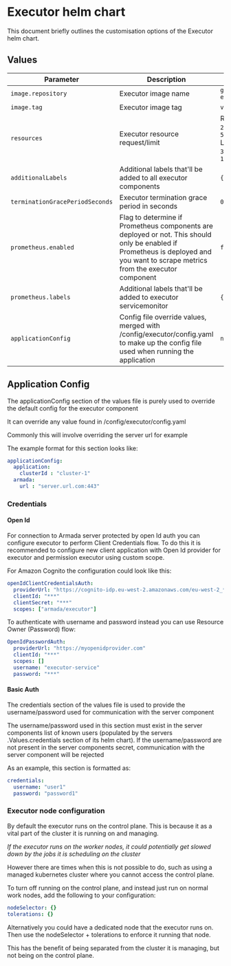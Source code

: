 # Executor helm chart

This document briefly outlines the customisation options of the Executor helm chart.

## Values

| Parameter                         | Description                                                                                                                                                                      | Default                                                                          |
|-----------------------------------|----------------------------------------------------------------------------------------------------------------------------------------------------------------------------------|----------------------------------------------------------------------------------|
| `image.repository`                | Executor image name                                                                                                                                                              | `gresearchdev/armada-executor`                                                   |
| `image.tag`                       | Executor image tag                                                                                                                                                               | `v0.0.1`                                                                         |
| `resources`                       | Executor resource request/limit                                                                                                                                                  | Request: <br/> `200m`, <br/> `512Mi` <br/>  Limit:  <br/>  `300m`,  <br/>  `1Gi` |
| `additionalLabels`                | Additional labels that'll be added to all executor components                                                                                                                    | `{}`                                                                             |
| `terminationGracePeriodSeconds`   | Executor termination grace period in seconds                                                                                                                                     | `0`                                                                              |                                                   
| `prometheus.enabled`              | Flag to determine if Prometheus components are deployed or not. This should only be enabled if Prometheus is deployed and you want to scrape metrics from the executor component | `false`                                                                          |
| `prometheus.labels`               | Additional labels that'll be added to executor servicemonitor                                                                                                                    | `{}`                                                                             |
| `applicationConfig`               | Config file override values, merged with /config/executor/config.yaml to make up the config file used when running the application                                               | `nil`                                                                            |

## Application Config

The applicationConfig section of the values file is purely used to override the default config for the executor component

It can override any value found in /config/executor/config.yaml

Commonly this will involve overriding the server url for example

The example format for this section looks like:

```yaml
applicationConfig:
  application:
    clusterId : "cluster-1"
  armada:
    url : "server.url.com:443"  
```

### Credentials

#### Open Id

For connection to Armada server protected by open Id auth you can configure executor to perform Client Credentials flow.
To do this it is recommended to configure new client application with Open Id provider for executor and permission executor using custom scope.

For Amazon Cognito the configuration could look like this:
```yaml
openIdClientCredentialsAuth:
  providerUrl: "https://cognito-idp.eu-west-2.amazonaws.com/eu-west-2_*** your user pool id ***"
  clientId: "***"
  clientSecret: "***"
  scopes: ["armada/executor"]
```

To authenticate with username and password instead you can use Resource Owner (Password) flow:
```yaml
OpenIdPasswordAuth:
  providerUrl: "https://myopenidprovider.com"
  clientId: "***"
  scopes: []
  username: "executor-service"
  password: "***"
```

#### Basic Auth

The credentials section of the values file is used to provide the username/password used for communication with the server component

The username/password used in this section must exist in the server components list of known users (populated by the servers .Values.credentials section of its helm chart).
If the username/password are not present in the server components secret, communication with the server component will be rejected

As an example, this section is formatted as:

```yaml
credentials:
  username: "user1"
  password: "password1"
```

### Executor node configuration

By default the executor runs on the control plane. This is because it as a vital part of the cluster it is running on and managing.

*If the executor runs on the worker nodes, it could potentially get slowed down by the jobs it is scheduling on the cluster*

However there are times when this is not possible to do, such as using a managed kubernetes cluster where you cannot access the control plane.

To turn off running on the control plane, and instead just run on normal work nodes, add the following to your configuration:
 
 ```yaml
 nodeSelector: {}
 tolerations: {}
 ```

Alternatively you could have a dedicated node that the executor runs on. Then use the nodeSelector + tolerations to enforce it running that node.

This has the benefit of being separated from the cluster it is managing, but not being on the control plane. 
